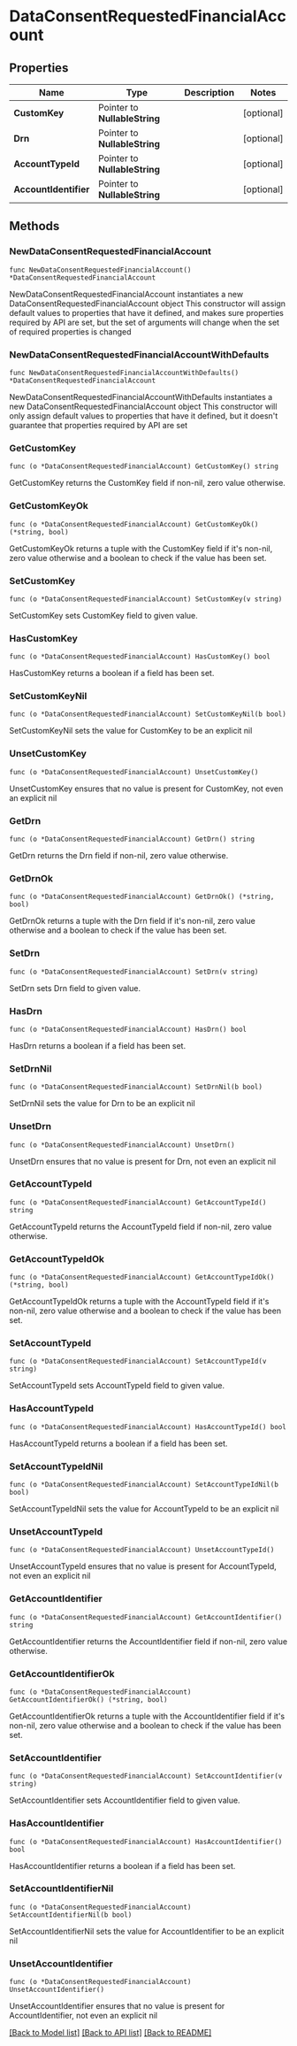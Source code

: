 # DataConsentRequestedFinancialAccount

## Properties

Name | Type | Description | Notes
------------ | ------------- | ------------- | -------------
**CustomKey** | Pointer to **NullableString** |  | [optional] 
**Drn** | Pointer to **NullableString** |  | [optional] 
**AccountTypeId** | Pointer to **NullableString** |  | [optional] 
**AccountIdentifier** | Pointer to **NullableString** |  | [optional] 

## Methods

### NewDataConsentRequestedFinancialAccount

`func NewDataConsentRequestedFinancialAccount() *DataConsentRequestedFinancialAccount`

NewDataConsentRequestedFinancialAccount instantiates a new DataConsentRequestedFinancialAccount object
This constructor will assign default values to properties that have it defined,
and makes sure properties required by API are set, but the set of arguments
will change when the set of required properties is changed

### NewDataConsentRequestedFinancialAccountWithDefaults

`func NewDataConsentRequestedFinancialAccountWithDefaults() *DataConsentRequestedFinancialAccount`

NewDataConsentRequestedFinancialAccountWithDefaults instantiates a new DataConsentRequestedFinancialAccount object
This constructor will only assign default values to properties that have it defined,
but it doesn't guarantee that properties required by API are set

### GetCustomKey

`func (o *DataConsentRequestedFinancialAccount) GetCustomKey() string`

GetCustomKey returns the CustomKey field if non-nil, zero value otherwise.

### GetCustomKeyOk

`func (o *DataConsentRequestedFinancialAccount) GetCustomKeyOk() (*string, bool)`

GetCustomKeyOk returns a tuple with the CustomKey field if it's non-nil, zero value otherwise
and a boolean to check if the value has been set.

### SetCustomKey

`func (o *DataConsentRequestedFinancialAccount) SetCustomKey(v string)`

SetCustomKey sets CustomKey field to given value.

### HasCustomKey

`func (o *DataConsentRequestedFinancialAccount) HasCustomKey() bool`

HasCustomKey returns a boolean if a field has been set.

### SetCustomKeyNil

`func (o *DataConsentRequestedFinancialAccount) SetCustomKeyNil(b bool)`

 SetCustomKeyNil sets the value for CustomKey to be an explicit nil

### UnsetCustomKey
`func (o *DataConsentRequestedFinancialAccount) UnsetCustomKey()`

UnsetCustomKey ensures that no value is present for CustomKey, not even an explicit nil
### GetDrn

`func (o *DataConsentRequestedFinancialAccount) GetDrn() string`

GetDrn returns the Drn field if non-nil, zero value otherwise.

### GetDrnOk

`func (o *DataConsentRequestedFinancialAccount) GetDrnOk() (*string, bool)`

GetDrnOk returns a tuple with the Drn field if it's non-nil, zero value otherwise
and a boolean to check if the value has been set.

### SetDrn

`func (o *DataConsentRequestedFinancialAccount) SetDrn(v string)`

SetDrn sets Drn field to given value.

### HasDrn

`func (o *DataConsentRequestedFinancialAccount) HasDrn() bool`

HasDrn returns a boolean if a field has been set.

### SetDrnNil

`func (o *DataConsentRequestedFinancialAccount) SetDrnNil(b bool)`

 SetDrnNil sets the value for Drn to be an explicit nil

### UnsetDrn
`func (o *DataConsentRequestedFinancialAccount) UnsetDrn()`

UnsetDrn ensures that no value is present for Drn, not even an explicit nil
### GetAccountTypeId

`func (o *DataConsentRequestedFinancialAccount) GetAccountTypeId() string`

GetAccountTypeId returns the AccountTypeId field if non-nil, zero value otherwise.

### GetAccountTypeIdOk

`func (o *DataConsentRequestedFinancialAccount) GetAccountTypeIdOk() (*string, bool)`

GetAccountTypeIdOk returns a tuple with the AccountTypeId field if it's non-nil, zero value otherwise
and a boolean to check if the value has been set.

### SetAccountTypeId

`func (o *DataConsentRequestedFinancialAccount) SetAccountTypeId(v string)`

SetAccountTypeId sets AccountTypeId field to given value.

### HasAccountTypeId

`func (o *DataConsentRequestedFinancialAccount) HasAccountTypeId() bool`

HasAccountTypeId returns a boolean if a field has been set.

### SetAccountTypeIdNil

`func (o *DataConsentRequestedFinancialAccount) SetAccountTypeIdNil(b bool)`

 SetAccountTypeIdNil sets the value for AccountTypeId to be an explicit nil

### UnsetAccountTypeId
`func (o *DataConsentRequestedFinancialAccount) UnsetAccountTypeId()`

UnsetAccountTypeId ensures that no value is present for AccountTypeId, not even an explicit nil
### GetAccountIdentifier

`func (o *DataConsentRequestedFinancialAccount) GetAccountIdentifier() string`

GetAccountIdentifier returns the AccountIdentifier field if non-nil, zero value otherwise.

### GetAccountIdentifierOk

`func (o *DataConsentRequestedFinancialAccount) GetAccountIdentifierOk() (*string, bool)`

GetAccountIdentifierOk returns a tuple with the AccountIdentifier field if it's non-nil, zero value otherwise
and a boolean to check if the value has been set.

### SetAccountIdentifier

`func (o *DataConsentRequestedFinancialAccount) SetAccountIdentifier(v string)`

SetAccountIdentifier sets AccountIdentifier field to given value.

### HasAccountIdentifier

`func (o *DataConsentRequestedFinancialAccount) HasAccountIdentifier() bool`

HasAccountIdentifier returns a boolean if a field has been set.

### SetAccountIdentifierNil

`func (o *DataConsentRequestedFinancialAccount) SetAccountIdentifierNil(b bool)`

 SetAccountIdentifierNil sets the value for AccountIdentifier to be an explicit nil

### UnsetAccountIdentifier
`func (o *DataConsentRequestedFinancialAccount) UnsetAccountIdentifier()`

UnsetAccountIdentifier ensures that no value is present for AccountIdentifier, not even an explicit nil

[[Back to Model list]](../README.md#documentation-for-models) [[Back to API list]](../README.md#documentation-for-api-endpoints) [[Back to README]](../README.md)


